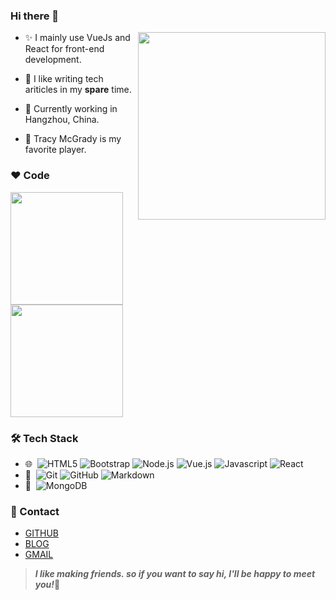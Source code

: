 ### Hi there 👋

<img align="right" src="https://paper.tanyaodan.com/img/cat.jpg" height="300" width="300"/>

- ✨ I mainly use VueJs and React for front-end development.
- 🐼 I like writing tech ariticles in my **spare** time.

- 🌱 Currently working in Hangzhou, China.
- 🏀 Tracy McGrady is my favorite player.

### ❤️ Code

<div> 
    <img height="180em" src="https://github-readme-stats.vercel.app/api?username=YouthguyZ&show_icons=true&icon_color=0366d6&bg_color=ffffff&count_private=true"/>
    <img height="180em" src="https://github-readme-stats.vercel.app/api/top-langs/?username=YouthguyZ&layout=compact&hide=html,css&show_icons=true&icon_color=0366d6&bg_color=ffffff&langs_count=6" /></div>



### 🛠️ Tech Stack

- 🌐  &#160;![HTML5](https://img.shields.io/badge/-HTML5-333333?style=flat&logo=HTML5)
  ![Bootstrap](https://img.shields.io/badge/-Bootstrap-333333?style=flat&logo=bootstrap&logoColor=563D7C)
  ![Node.js](https://img.shields.io/badge/-Node.js-333333?style=flat&logo=node.js)
  ![Vue.js](https://img.shields.io/badge/-VueJS-333333?style=flat&logo=Vue.js) ![Javascript](https://img.shields.io/badge/-Javascript-333333?style=flat&logo=Javascript) ![React](https://img.shields.io/badge/-React-333333?style=flat&logo=React)
- 🔧 &#160;![Git](https://img.shields.io/badge/-Git-333333?style=flat&logo=git)
  ![GitHub](https://img.shields.io/badge/-GitHub-333333?style=flat&logo=github)
  ![Markdown](https://img.shields.io/badge/-Markdown-333333?style=flat&logo=markdown)
- 💼 &#160;![MongoDB](https://img.shields.io/badge/-MongoDB-333333?style=flat&logo=mongodb)


### 📲 Contact 

- [GITHUB](https://github.com/YouthguyZ)
- [BLOG](https://YouthguyZ.github.io)
- [GMAIL](mailto:axegan88@gmail.com)



> <strong>*I like making friends. so if you want to say hi, I'll be happy to meet you!*</strong>🐼































